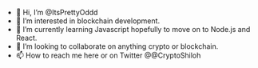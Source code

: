 - 👋 Hi, I’m @ItsPrettyOddd
- 👀 I’m interested in blockchain development.
- 🌱 I’m currently learning Javascript hopefully to move on to Node.js and React.
- 💞️ I’m looking to collaborate on anything crypto or blockchain.
- 📫 How to reach me here or on Twitter @@CryptoShiloh

<!---
ItsPrettyOddd/ItsPrettyOddd is a ✨ special ✨ repository because its `README.md` (this file) appears on your GitHub profile.
You can click the Preview link to take a look at your changes.
--->
